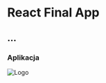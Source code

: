 # React Final App

## ...

### Aplikacja

<img alt="Logo" src="http://maciejf.pl/reactApp/login1.gif" style="max-width:100%;">
